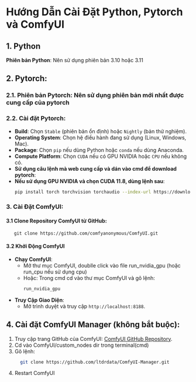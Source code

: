 # Hướng Dẫn Cài Đặt Python, Pytorch và ComfyUI

## 1. Python

**Phiên bản Python**: Nên sử dụng phiên bản 3.10 hoặc 3.11

## 2. Pytorch:
  ### 2.1. Phiên bản Pytorch: Nên sử dụng phiên bản mới nhất được cung cấp của pytorch
  ### 2.2. Cài đặt Pytorch:
  - **Build**: Chọn `Stable` (phiên bản ổn định) hoặc `Nightly` (bản thử nghiệm).
  - **Operating System**: Chọn hệ điều hành đang sử dụng (Linux, Windows, Mac).
  - **Package**: Chọn `pip` nếu dùng Python hoặc `conda` nếu dùng Anaconda.
  - **Compute Platform**: Chọn `CUDA` nếu có GPU NVIDIA hoặc `CPU` nếu không có.
  - **Sử dụng câu lệnh mà web cung cấp và dán vào cmd để download pytorch**:
  - **Nếu sử dụng GPU NVIDIA và chọn CUDA 11.8, dùng lệnh sau**:
    ```bash
    pip install torch torchvision torchaudio --index-url https://download.pytorch.org/whl/cu118
     ```
### 3. Cài Đặt ComfyUI:
  #### 3.1 **Clone Repository ComfyUI từ GitHub**:
       git clone https://github.com/comfyanonymous/ComfyUI.git

  #### 3.2 Khởi Động ComfyUI
  
  - **Chạy ComfyUI**:
     - Mở thư mục ComfyUI, doublle click vào file run_nvidia_gpu (hoặc run_cpu nếu sử dụng cpu)
     - Hoặc: Trong cmd cd vào thư mục ComfyUI và gõ lệnh:
       ```bash
       run_nvidia_gpu
       ```
  - **Truy Cập Giao Diện**:
     - Mở trình duyệt và truy cập `http://localhost:8188`.

## 4. Cài đặt ComfyUI Manager (không bắt buộc):
  1. Truy cập trang GitHub của ComfyUI: [ComfyUI GitHub Repository](https://github.com/comfyanonymous/ComfyUI).
  2. Cd vào ComfyUI/custom_nodes dir trong terminal(cmd)
  3. Gõ lệnh:
     ```bash
       git clone https://github.com/ltdrdata/ComfyUI-Manager.git
     ```
  4. Restart ComfyUI
